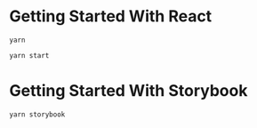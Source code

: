 # Getting Started With React

`yarn`

`yarn start`


# Getting Started With Storybook

`yarn storybook`

